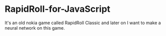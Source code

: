 # RapidRoll-for-JavaScript
It's an old nokia game called RapidRoll Classic and later on I want to make a neural network on this game.
